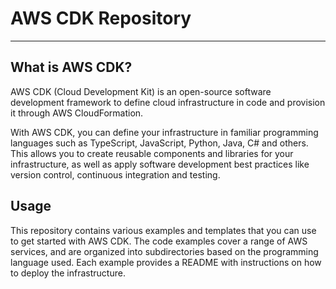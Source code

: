 # AWS CDK Repository

---

## What is AWS CDK? 

AWS CDK (Cloud Development Kit) is an open-source software development framework to define cloud infrastructure in code and provision it through AWS CloudFormation.

With AWS CDK, you can define your infrastructure in familiar programming languages such as TypeScript, JavaScript, Python, Java, C# and others. This allows you to create reusable components and libraries for your infrastructure, as well as apply software development best practices like version control, continuous integration and testing.

## Usage
This repository contains various examples and templates that you can use to get started with AWS CDK. The code examples cover a range of AWS services, and are organized into subdirectories based on the programming language used. Each example provides a README with instructions on how to deploy the infrastructure.
